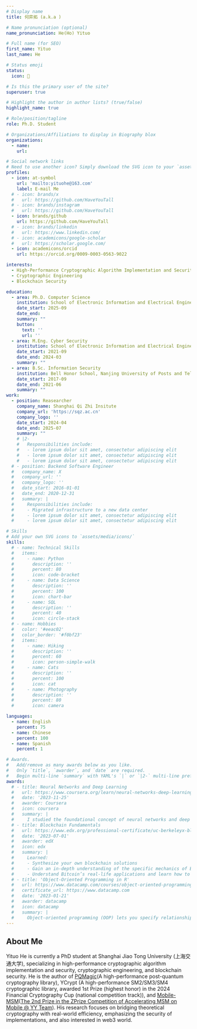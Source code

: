 ```yaml
---
# Display name
title: 何弈拓 (a.k.a )

# Name pronunciation (optional)
name_pronunciation: He(Ho) Yituo

# Full name (for SEO)
first_name: Yituo
last_name: He

# Status emoji
status:
  icon: 🥷

# Is this the primary user of the site?
superuser: true

# Highlight the author in author lists? (true/false)
highlight_name: true

# Role/position/tagline
role: Ph.D. Student

# Organizations/Affiliations to display in Biography blox
organizations:
  - name: 
    url: 

# Social network links
# Need to use another icon? Simply download the SVG icon to your `assets/media/icons/` folder.
profiles:
  - icon: at-symbol
    url: 'mailto:yituohe@163.com'
    label: E-mail Me
  # - icon: brands/x
  #   url: https://github.com/HaveYouTall
  # - icon: brands/instagram
  #   url: https://github.com/HaveYouTall
  - icon: brands/github
    url: https://github.com/HaveYouTall
  # - icon: brands/linkedin
  #   url: https://www.linkedin.com/
  # - icon: academicons/google-scholar
  #   url: https://scholar.google.com/
  - icon: academicons/orcid
    url: https://orcid.org/0009-0003-0563-9022

interests:
  - High-Performance Cryptographic Algorithm Implementation and Security
  - Cryptographic Engineering
  - Blockchain Security

education:
  - area: Ph.D. Computer Science
    institution: School of Electronic Information and Electrical Engineering, Shanghai Jiao Tong University
    date_start: 2025-09
    date_end: 
    summary: ""
    button:
      text: ''
      url: ''
  - area: M.Eng. Cyber Security
    institution: School of Electronic Information and Electrical Engineering, Shanghai Jiao Tong University
    date_start: 2021-09
    date_end: 2024-03
    summary: ""
  - area: B.Sc. Information Security
    institution: Bell Honor School, Nanjing University of Posts and Telecommunications
    date_start: 2017-09
    date_end: 2021-06
    summary: ""
work:
  - position: Reasearcher
    company_name: Shanghai Qi Zhi Insitute
    company_url: 'https://sqz.ac.cn'
    company_logo: ''
    date_start: 2024-04
    date_end: 2025-07
    summary: ""
    # |2-
    #   Responsibilities include:
    #   - lorem ipsum dolor sit amet, consectetur adipiscing elit
    #   - lorem ipsum dolor sit amet, consectetur adipiscing elit
    #   - lorem ipsum dolor sit amet, consectetur adipiscing elit
  # - position: Backend Software Engineer
  #   company_name: X
  #   company_url: ''
  #   company_logo: ''
  #   date_start: 2016-01-01
  #   date_end: 2020-12-31
  #   summary: |
  #     Responsibilities include:
  #     - Migrated infrastructure to a new data center
  #     - lorem ipsum dolor sit amet, consectetur adipiscing elit
  #     - lorem ipsum dolor sit amet, consectetur adipiscing elit

# Skills
# Add your own SVG icons to `assets/media/icons/`
skills:
  # - name: Technical Skills
  #   items:
  #     - name: Python
  #       description: ''
  #       percent: 80
  #       icon: code-bracket
  #     - name: Data Science
  #       description: ''
  #       percent: 100
  #       icon: chart-bar
  #     - name: SQL
  #       description: ''
  #       percent: 40
  #       icon: circle-stack
  # - name: Hobbies
  #   color: '#eeac02'
  #   color_border: '#f0bf23'
  #   items:
  #     - name: Hiking
  #       description: ''
  #       percent: 60
  #       icon: person-simple-walk
  #     - name: Cats
  #       description: ''
  #       percent: 100
  #       icon: cat
  #     - name: Photography
  #       description: ''
  #       percent: 80
  #       icon: camera

languages:
  - name: English
    percent: 75
  - name: Chinese
    percent: 100
  - name: Spanish
    percent: 1

# Awards.
#   Add/remove as many awards below as you like.
#   Only `title`, `awarder`, and `date` are required.
#   Begin multi-line `summary` with YAML's `|` or `|2-` multi-line prefix and indent 2 spaces below.
awards:
  # - title: Neural Networks and Deep Learning
  #   url: https://www.coursera.org/learn/neural-networks-deep-learning
  #   date: '2023-11-25'
  #   awarder: Coursera
  #   icon: coursera
  #   summary: |
  #     I studied the foundational concept of neural networks and deep learning. By the end, I was familiar with the significant technological trends driving the rise of deep learning; build, train, and apply fully connected deep neural networks; implement efficient (vectorized) neural networks; identify key parameters in a neural network’s architecture; and apply deep learning to your own applications.
  # - title: Blockchain Fundamentals
  #   url: https://www.edx.org/professional-certificate/uc-berkeleyx-blockchain-fundamentals
  #   date: '2023-07-01'
  #   awarder: edX
  #   icon: edx
  #   summary: |
  #     Learned:
  #     - Synthesize your own blockchain solutions
  #     - Gain an in-depth understanding of the specific mechanics of Bitcoin
  #     - Understand Bitcoin’s real-life applications and learn how to attack and destroy Bitcoin, Ethereum, smart contracts and Dapps, and alternatives to Bitcoin’s Proof-of-Work consensus algorithm
  # - title: 'Object-Oriented Programming in R'
  #   url: https://www.datacamp.com/courses/object-oriented-programming-with-s3-and-r6-in-r
  #   certificate_url: https://www.datacamp.com
  #   date: '2023-01-21'
  #   awarder: datacamp
  #   icon: datacamp
  #   summary: |
  #     Object-oriented programming (OOP) lets you specify relationships between functions and the objects that they can act on, helping you manage complexity in your code. This is an intermediate level course, providing an introduction to OOP, using the S3 and R6 systems. S3 is a great day-to-day R programming tool that simplifies some of the functions that you write. R6 is especially useful for industry-specific analyses, working with web APIs, and building GUIs.
---
```


## About Me

Yituo He is currently a PhD student at Shanghai Jiao Tong University (上海交通大学), specializing in high-performance cryptographic algorithm implementation and security, cryptographic engineering, and blockchain security. He is the author of [PQMagic](https://pqcrypto.dev)(A high-performance post-quantum cryptography library), YCrypt (A high-performance SM2/SM3/SM4 cryptographic library, awarded 1st Prize (highest honor) in the 2024 Financial Cryptography Cup (national competition track)), and [Mobile-MSM](https://github.com/z-prize/2022-entries/tree/main/open-division/prize7-msm-mobile)([The 2nd Prize in the ZPrize Competition of Accelerating MSM on Mobile @ YY Team](https://www.zprize.io/blog/announcing-zprize-results)). His research focuses on bridging theoretical cryptography with real-world efficiency, emphasizing the security of implementations, and also interested in web3 world.
